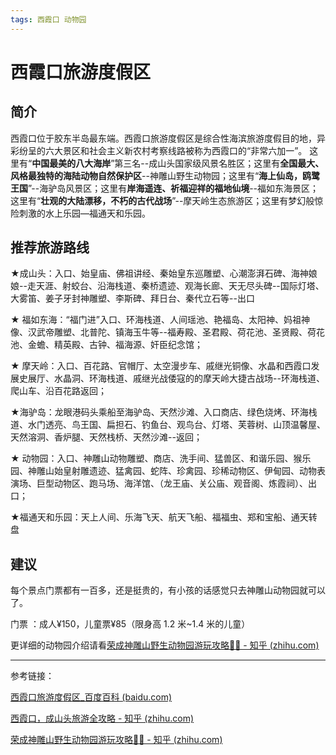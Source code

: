 ```yaml
---
tags: 西霞口 动物园
---
```


# 西霞口旅游度假区

## 简介

西霞口位于胶东半岛最东端。西霞口旅游度假区是综合性海滨旅游度假目的地，异彩纷呈的六大景区和社会主义新农村考察线路被称为西霞口的“非常六加一”。 这里有“**中国最美的八大海岸**”第三名--成山头国家级风景名胜区；这里有**全国最大、风格最独特的海陆动物自然保护区**--神雕山野生动物园；这里有“**海上仙岛，鸥鹭王国**”--海驴岛风景区；这里有**岸海遥连、祈福迎祥的福地仙境**--福如东海景区；这里有“**壮观的大陆漂移，不朽的古代战场**”--摩天岭生态旅游区；这里有梦幻般惊险刺激的水上乐园—福通天和乐园。

## 推荐旅游路线

★成山头：入口、始皇庙、佛祖讲经、秦始皇东巡雕塑、心潮澎湃石碑、海神娘娘--走天涯、射蛟台、沿海栈道、秦桥遗迹、观海长廊、天无尽头碑--国际灯塔、大雾笛、姜子牙封神雕塑、李斯碑、拜日台、秦代立石等--出口

★ 福如东海：“福门进”入口、环海栈道、人间瑶池、艳福岛、太阳神、妈祖神像、汉武帝雕塑、北普陀、镇海玉牛等--福寿殿、圣君殿、荷花池、圣贤殿、荷花池、金蟾、精英殿、古钟、福海源、奸臣纪念馆；

★ 摩天岭：入口、百花路、官帽厅、太空漫步车、戚继光铜像、水晶和西霞口发展史展厅、水晶洞、环海栈道、戚继光战倭寇的的摩天岭大捷古战场--环海栈道、爬山车、沿百花路返回；

★海驴岛：龙眼港码头乘船至海驴岛、天然沙滩、入口商店、绿色烧烤、环海栈道、水门透亮、鸟王国、扁担石、钓鱼台、观鸟台、灯塔、芙蓉树、山顶温馨屋、天然溶洞、香炉腿、天然栈桥、天然沙滩--返回；

★ 动物园：入口、神雕山动物雕塑、商店、洗手间、猛兽区、和谐乐园、猴乐园、神雕山始皇射雕遗迹、猛禽园、蛇阵、珍禽园、珍稀动物区、伊甸园、动物表演场、巨型动物区、跑马场、海洋馆、（龙王庙、关公庙、观音阁、炼霞祠）、出口；

★福通天和乐园：天上人间、乐海飞天、航天飞船、福福虫、郑和宝船、通天转盘

## 建议

每个景点门票都有一百多，还是挺贵的，有小孩的话感觉只去神雕山动物园就可以了。

门票 ：成人¥150，儿童票¥85（限身高 1.2 米~1.4 米的儿童）

更详细的动物园介绍请看[荣成神雕山野生动物园游玩攻略🐴🐘 - 知乎 (zhihu.com)](https://zhuanlan.zhihu.com/p/129019398)

---

参考链接：

[西霞口旅游度假区_百度百科 (baidu.com)](https://baike.baidu.com/item/%E8%A5%BF%E9%9C%9E%E5%8F%A3%E6%97%85%E6%B8%B8%E5%BA%A6%E5%81%87%E5%8C%BA)

[西霞口，成山头旅游全攻略 - 知乎 (zhihu.com)](https://zhuanlan.zhihu.com/p/43103028)

[荣成神雕山野生动物园游玩攻略🐴🐘 - 知乎 (zhihu.com)](https://zhuanlan.zhihu.com/p/129019398)